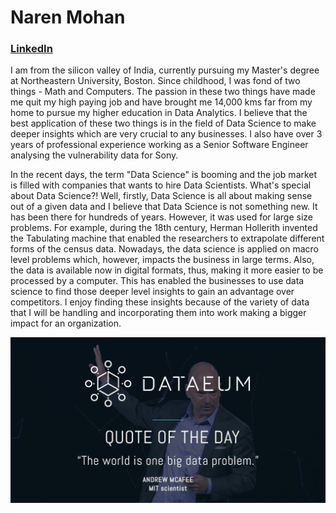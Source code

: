 # Naren Mohan
### [LinkedIn](https://www.linkedin.com/in/narenmohan1997/) 
<!-- Add medium blog here -->

I am from the silicon valley of India, currently pursuing my Master's degree at Northeastern University, Boston. Since childhood, I was fond of two things - Math and Computers. The passion in these two things have made me quit my high paying job and have brought me 14,000 kms far from my home to pursue my higher education in Data Analytics. I believe that the best application of these two things is in the field of Data Science to make deeper insights which are very crucial to any businesses. I also have over 3 years of professional experience working as a Senior Software Engineer analysing the vulnerability data for Sony.

<!--- Add another image here --->

<!-- Write stuff about my interest in data science in here -->
In the recent days, the term "Data Science" is booming and the job market is filled with companies that wants to hire Data Scientists. What's special about Data Science?! Well, firstly, Data Science is all about making sense out of a given data and I believe that Data Science is not something new. It has been there for hundreds of years. However, it was used for large size problems. For example, during the 18th century, Herman Hollerith invented the Tabulating machine that enabled the researchers to extrapolate different forms of the census data. Nowadays, the data science is applied on macro level problems which, however, impacts the business in large terms. Also, the data is available now in digital formats, thus, making it more easier to be processed by a computer. This has enabled the businesses to use data science to find those deeper level insights to gain an advantage over competitors. I enjoy finding these insights because of the variety of data that I will be handling and incorporating them into work making a bigger impact for an organization.

![Everything Data](/images/Data_image.jpeg)

<!-- Create section for projects -->

<!-- Create section for certifications -->

